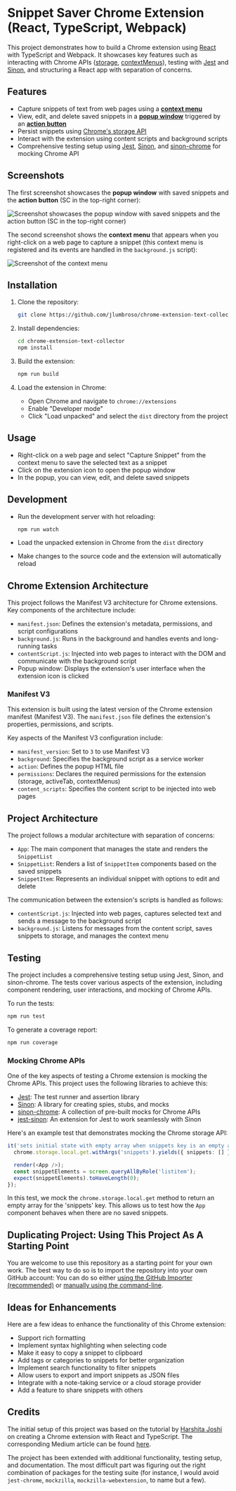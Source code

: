 # Snippet Saver Chrome Extension (React, TypeScript, Webpack)

This project demonstrates how to build a Chrome extension using [React](https://react.dev/) with TypeScript and Webpack. It showcases key features such as interacting with Chrome APIs ([storage](https://developer.chrome.com/docs/extensions/reference/api/storage), [contextMenus](https://developer.chrome.com/docs/extensions/reference/api/contextMenus)), testing with [Jest](https://jestjs.io/) and [Sinon](https://sinonjs.org/), and structuring a React app with separation of concerns.

## Features

- Capture snippets of text from web pages using a [**context menu**](https://developer.chrome.com/docs/extensions/reference/api/contextMenus)
- View, edit, and delete saved snippets in a [**popup window**](https://developer.chrome.com/docs/extensions/reference/api/action#show_a_popup) triggered by an [**action button**](https://developer.chrome.com/docs/extensions/reference/api/action)
- Persist snippets using [Chrome's storage API](https://developer.chrome.com/docs/extensions/reference/api/storage)
- Interact with the extension using content scripts and background scripts
- Comprehensive testing setup using [Jest](https://jestjs.io/), [Sinon](https://sinonjs.org/), and [sinon-chrome](https://github.com/acvetkov/sinon-chrome/) for mocking Chrome API

## Screenshots

The first screenshot showcases the **popup window** with saved snippets and the **action button** (SC in the top-right corner):

![Screenshot showcases the **popup window** with saved snippets and the **action button** (SC in the top-right corner)](./screenshot-action-button-and-popup.png)

The second screenshot shows the **context menu** that appears when you right-click on a web page to capture a snippet (this context menu is registered and its events are handled in the `background.js` script):

![Screenshot of the context menu](./screenshot-context-menu.png)

## Installation

1. Clone the repository:

   ```bash
   git clone https://github.com/jlumbroso/chrome-extension-text-collector
   ```

2. Install dependencies:

   ```bash
   cd chrome-extension-text-collector
   npm install
   ```

3. Build the extension:

   ```bash
   npm run build
   ```

4. Load the extension in Chrome:

   - Open Chrome and navigate to `chrome://extensions`
   - Enable "Developer mode"
   - Click "Load unpacked" and select the `dist` directory from the project

## Usage

- Right-click on a web page and select "Capture Snippet" from the context menu to save the selected text as a snippet
- Click on the extension icon to open the popup window
- In the popup, you can view, edit, and delete saved snippets

## Development

- Run the development server with hot reloading:

  ```bash
  npm run watch
  ```

- Load the unpacked extension in Chrome from the `dist` directory
- Make changes to the source code and the extension will automatically reload

## Chrome Extension Architecture

This project follows the Manifest V3 architecture for Chrome extensions. Key components of the architecture include:

- `manifest.json`: Defines the extension's metadata, permissions, and script configurations
- `background.js`: Runs in the background and handles events and long-running tasks
- `contentScript.js`: Injected into web pages to interact with the DOM and communicate with the background script
- Popup window: Displays the extension's user interface when the extension icon is clicked

### Manifest V3

This extension is built using the latest version of the Chrome extension manifest (Manifest V3). The `manifest.json` file defines the extension's properties, permissions, and scripts.

Key aspects of the Manifest V3 configuration include:

- `manifest_version`: Set to `3` to use Manifest V3
- `background`: Specifies the background script as a service worker
- `action`: Defines the popup HTML file
- `permissions`: Declares the required permissions for the extension (storage, activeTab, contextMenus)
- `content_scripts`: Specifies the content script to be injected into web pages

## Project Architecture

The project follows a modular architecture with separation of concerns:

- `App`: The main component that manages the state and renders the `SnippetList`
- `SnippetList`: Renders a list of `SnippetItem` components based on the saved snippets
- `SnippetItem`: Represents an individual snippet with options to edit and delete

The communication between the extension's scripts is handled as follows:

- `contentScript.js`: Injected into web pages, captures selected text and sends a message to the background script
- `background.js`: Listens for messages from the content script, saves snippets to storage, and manages the context menu

## Testing

The project includes a comprehensive testing setup using Jest, Sinon, and sinon-chrome. The tests cover various aspects of the extension, including component rendering, user interactions, and mocking of Chrome APIs.

To run the tests:

```bash
npm run test
```

To generate a coverage report:

```bash
npm run coverage
```

### Mocking Chrome APIs

One of the key aspects of testing a Chrome extension is mocking the Chrome APIs. This project uses the following libraries to achieve this:

- [Jest](https://jestjs.io/): The test runner and assertion library
- [Sinon](https://sinonjs.org/): A library for creating spies, stubs, and mocks
- [sinon-chrome](https://github.com/acvetkov/sinon-chrome/): A collection of pre-built mocks for Chrome APIs
- [jest-sinon](https://github.com/djkf/jest-sinon): An extension for Jest to work seamlessly with Sinon

Here's an example test that demonstrates mocking the Chrome storage API:

```typescript
it('sets initial state with empty array when snippets key is an empty array in local storage', async () => {
  chrome.storage.local.get.withArgs('snippets').yields({ snippets: [] });

  render(<App />);
  const snippetElements = screen.queryAllByRole('listitem');
  expect(snippetElements).toHaveLength(0);
});
```

In this test, we mock the `chrome.storage.local.get` method to return an empty array for the 'snippets' key. This allows us to test how the `App` component behaves when there are no saved snippets.

## Duplicating Project: Using This Project As A Starting Point

You are welcome to use this repository as a starting point for your own work. The best way to do so is to import the repository into your own GitHub account: You can do so either [using the GitHub Importer (recommended)](https://docs.github.com/en/migrations/importing-source-code/using-github-importer/importing-a-repository-with-github-importer) or [manually using the command-line](https://docs.github.com/en/repositories/creating-and-managing-repositories/duplicating-a-repository).

## Ideas for Enhancements

Here are a few ideas to enhance the functionality of this Chrome extension:

- Support rich formatting
- Implement syntax highlighting when selecting code
- Make it easy to copy a snippet to clipboard
- Add tags or categories to snippets for better organization
- Implement search functionality to filter snippets
- Allow users to export and import snippets as JSON files
- Integrate with a note-taking service or a cloud storage provider
- Add a feature to share snippets with others

## Credits

The initial setup of this project was based on the tutorial by [Harshita Joshi](https://github.com/Harshita-mindfire) on creating a Chrome extension with React and TypeScript. The corresponding Medium article can be found [here](https://medium.com/@tharshita13/creating-a-chrome-extension-with-react-a-step-by-step-guide-47fe9bab24a1).

The project has been extended with additional functionality, testing setup, and documentation. The most difficult part was figuring out the right combination of packages for the testing suite (for instance, I would avoid `jest-chrome`, `mockzilla`, `mockzilla-webextension`, to name but a few).
